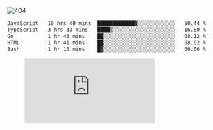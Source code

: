 ![404](https://user-images.githubusercontent.com/378023/89412096-6f759d80-d761-11ea-8c57-84b30ef3f2b1.png)
<!--START_SECTION:waka-->

```txt
JavaScript   10 hrs 40 mins  ████████████▓░░░░░░░░░░░░   50.44 %
TypeScript   3 hrs 33 mins   ████▒░░░░░░░░░░░░░░░░░░░░   16.80 %
Go           1 hr 43 mins    ██░░░░░░░░░░░░░░░░░░░░░░░   08.12 %
HTML         1 hr 41 mins    ██░░░░░░░░░░░░░░░░░░░░░░░   08.02 %
Bash         1 hr 16 mins    █▓░░░░░░░░░░░░░░░░░░░░░░░   06.06 %
```

<!--END_SECTION:waka-->
<figure><embed src="https://wakatime.com/share/@018b853e-267a-435d-a858-33e2b098b9d7/f3c3aa68-553a-4373-a9f9-2d456f62f780.svg"></embed></figure>
